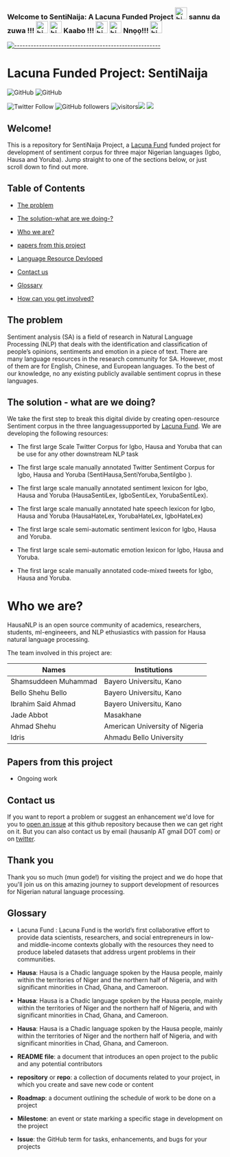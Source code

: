 ### Welcome to SentiNaija: A Lacuna Funded Project <img src="https://user-images.githubusercontent.com/1303154/88677602-1635ba80-d120-11ea-84d8-d263ba5fc3c0.gif" width="28px" alt="hi"> sannu da zuwa !!! <img src="https://user-images.githubusercontent.com/1303154/88677602-1635ba80-d120-11ea-84d8-d263ba5fc3c0.gif" width="28px" alt="hi"> <img src="https://user-images.githubusercontent.com/1303154/88677602-1635ba80-d120-11ea-84d8-d263ba5fc3c0.gif" width="28px" alt="hi"> Kaabo !!! <img src="https://user-images.githubusercontent.com/1303154/88677602-1635ba80-d120-11ea-84d8-d263ba5fc3c0.gif" width="28px" alt="hi"> <img src="https://user-images.githubusercontent.com/1303154/88677602-1635ba80-d120-11ea-84d8-d263ba5fc3c0.gif" width="28px" alt="hi"> Nnọọ!!! <img src="https://user-images.githubusercontent.com/1303154/88677602-1635ba80-d120-11ea-84d8-d263ba5fc3c0.gif" width="28px" alt="hi"> 


<!--
**hausa-nlp/Hausa-NLP** is a ✨ _special_ ✨ repository because its `README.md` (this file) appears on your GitHub profile.

Here are some ideas to get you started:

- 🔭 I’m currently working on ...
- 🌱 I’m currently learning ...
- 👯 I’m looking to collaborate on ...
- 🤔 I’m looking for help with ...
- 💬 Ask me about ...
- 📫 How to reach me: ...
- 😄 Pronouns: ...
- ⚡ Fun fact: ...
-->


<!-- ⚠️ This README has been generated from the file(s) "blueprint.md" ⚠️-->
[![-----------------------------------------------------](https://raw.githubusercontent.com/andreasbm/readme/master/assets/lines/colored.png)](#hausa-nlp)

# Lacuna Funded Project: SentiNaija


![GitHub](https://img.shields.io/github/license/hausaNLP/HausaNLP)
![GitHub](https://img.shields.io/badge/license-CCBY-yellow)


![Twitter Follow](https://img.shields.io/twitter/follow/hausanlp?label=follow&style=social)
![GitHub followers](https://img.shields.io/github/followers/hausanlp?style=social)
![visitors](https://visitor-badge.glitch.me/badge?page_id=hausanlp.hausanlp)[<img src="https://img.shields.io/badge/chat-on slack-yellow.svg?logo=slack">](https://join.slack.com/t/hausanlp/shared_invite/zt-ndbyv4td-VyhGaGgMPk0c4A2OIBk2mA) 
[<img src="https://img.shields.io/badge/visit-our site-yellow.svg?logo=web">](https://hausanlp.github.io/) 


## Welcome!

This is a repository for SentiNaija Project, a [Lacuna Fund](https://lacunafund.org) funded project for development of sentiment corpus for three major Nigerian languages (Igbo, Hausa and Yoruba). Jump straight to one of the sections below, or just scroll down to find out more.

## Table of Contents

  - [The problem](#The-problem)
  - [The solution-what are we doing-?](#The-solution-what-are-we-doing)
  - [Who we are?](#Who-we-are?)
  - [papers from this project](#papers-from-this-project)
  - [Language Resource Devloped](#hausa-language-resource)
  - [Contact us](#contact-us)
  - [Glossary](#glossary)
  

  - [How can you get involved?](#how-can-you-get-involved)

## The problem

Sentiment analysis (SA) is a field of research in Natural Language Processing (NLP) that deals with the identification and classification of people’s opinions, sentiments and emotion  in a piece of text. There are many language resources in the research community for SA. However, most of them are for English, Chinese, and European languages. To the best of our knowledge, no any existing publicly available sentiment coprus in these languages. 

## The solution - what are we doing?

We take the first step to break this digital divide by creating open-resource  Sentiment corpus in the three languagessupported by [Lacuna Fund](https://lacunafund.org). We are developing the following resources:

 * The first large Scale Twitter Corpus for Igbo, Hausa and Yoruba that can be use for any other downstream NLP task
 
 * The first large scale manually annotated Twitter Sentiment Corpus for Igbo, Hausa and Yoruba (SentiHausa,SentiYoruba,SentiIgbo ).
 
 * The first large scale manually annotated sentiment lexicon for Igbo, Hausa and Yoruba (HausaSentiLex, IgboSentiLex, YorubaSentiLex).

 * The first large scale manually annotated hate speech lexicon for Igbo, Hausa and Yoruba (HausaHateLex, YorubaHateLex, IgboHateLex)
 
  * The first large scale semi-automatic sentiment lexicon for Igbo, Hausa and Yoruba.
  
  * The first large scale semi-automatic emotion lexicon for Igbo, Hausa and Yoruba.
  
  * The first large scale manually annotated code-mixed tweets for Igbo, Hausa and Yoruba.

 
# Who we are? 

HausaNLP is an open source community of academics, researchers, students, ml-engineeers, and NLP ethusiastics with passion for Hausa natural language processing.

The team involved in this project are:

| Names | Institutions |
| --- | --- | 
| Shamsuddeen Muhammad | Bayero Universitu, Kano | 
| Bello Shehu Bello| Bayero Universitu, Kano| |
| Ibrahim Said Ahmad | Bayero Universitu, Kano |
| Jade Abbot| Masakhane|
| Ahmad Shehu | American University of Nigeria |
| Idris  | Ahmadu Bello University|


<!--

[contributors' guidelines](CONTRIBUTING.md) and our [roadmap](../../issues/1).

-->
<!--
   - Join our [Google group](hausa-nlp@googlegroups.com)
   - To be feature on our website? send us your details via hausanlp@gmail.com and use this as a [template](https://hausanlp.github.io/author/ibrahim-said-ahmad/)

<!--
[code of conduct](CODE_OF_CONDUCT.md) in all interactions both on and offline.

-->

## Papers from this project

 - Ongoing work 
<!-- 
http://indigenousblogs.com/ha/
-->
  

<!-- TODO: Add last video link 

## Maintainers (Hall of Fame)

-->


## Contact us

If you want to report a problem or suggest an enhancement we'd love for you to [open an issue](../../issues) at this github repository because then we can get right on it. But you can also contact us by email (hausanlp AT gmail DOT com) or on [twitter](https://twitter.com/hausanlp).

## Thank you

Thank you so much (mun gode!) for visiting the project and we do hope that you'll join us on this amazing journey to support development of resources for Nigerian natural language processing.

## Glossary

* Lacuna Fund : Lacuna Fund is the world’s first collaborative effort to provide data scientists, researchers, and social entrepreneurs in low- and middle-income contexts globally with the resources they need to produce labeled datasets that address urgent problems in their communities.

* **Hausa**:  Hausa is a Chadic language spoken by the Hausa people, mainly within the territories of Niger and the northern half of Nigeria, and with significant minorities in Chad, Ghana, and Cameroon.

* **Hausa**:  Hausa is a Chadic language spoken by the Hausa people, mainly within the territories of Niger and the northern half of Nigeria, and with significant minorities in Chad, Ghana, and Cameroon.

* **Hausa**:  Hausa is a Chadic language spoken by the Hausa people, mainly within the territories of Niger and the northern half of Nigeria, and with significant minorities in Chad, Ghana, and Cameroon.
* **README file**: a document that introduces an open project to the public and any potential contributors
* **repository** or **repo**: a collection of documents related to your project, in which you create and save new code or content
* **Roadmap**: a document outlining the schedule of work to be done on a project
* **Milestone**: an event or state marking a specific stage in development on the project
* **Issue**: the GitHub term for tasks, enhancements, and bugs for your projects

